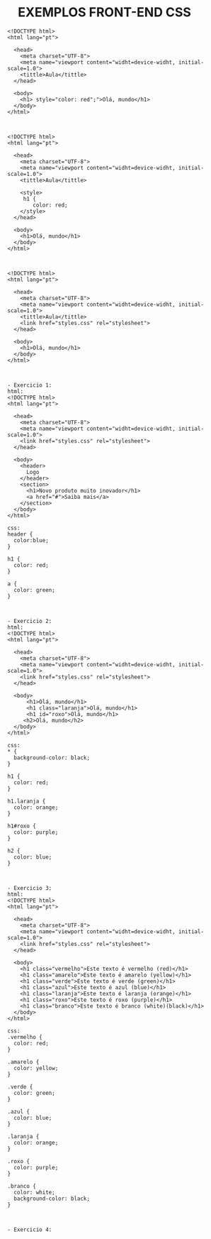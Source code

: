   <head>
       <ul> <h1> EXEMPLOS FRONT-END CSS </h1> </ul>
  </head>

    <!DOCTYPE html>
    <html lang="pt">
  
      <head>
        <meta charset="UTF-8">
        <meta name="viewport content="widht=device-widht, initial-scale=1.0">
        <tittle>Aula</tittle>
      </head> 
                                                                        
      <body> 
        <h1> style="color: red";">Olá, mundo</h1> 
      </body>
    </html>



    <!DOCTYPE html>
    <html lang="pt">
  
      <head>
        <meta charset="UTF-8">
        <meta name="viewport content="widht=device-widht, initial-scale=1.0">
        <tittle>Aula</tittle>
    
        <style>
         h1 {
            color: red;
        </style>   
      </head> 
                                                                        
      <body> 
        <h1>Olá, mundo</h1> 
      </body>
    </html>

                                                                        

    <!DOCTYPE html>
    <html lang="pt">
  
      <head>
        <meta charset="UTF-8">
        <meta name="viewport content="widht=device-widht, initial-scale=1.0">
        <tittle>Aula</tittle>
        <link href="styles.css" rel="stylesheet">   
      </head> 
                                                                        
      <body> 
        <h1>Olá, mundo</h1> 
      </body>
    </html>
 
        
        
    - Exercicio 1:
    html: 
    <!DOCTYPE html>
    <html lang="pt">
  
      <head>
        <meta charset="UTF-8">
        <meta name="viewport content="widht=device-widht, initial-scale=1.0">
        <link href="styles.css" rel="stylesheet">   
      </head> 
                                                                        
      <body> 
        <header>
          Logo
        </header>
        <section>
          <h1>Novo produto muito inovador</h1>
          <a href="#">Saiba mais</a>
        </section>
      </body>
    </html>
        
    css: 
    header {
      color:blue;
    }

    h1 {
      color: red;
    }

    a {
      color: green;
    }
        
        

    - Exercicio 2:
    html: 
    <!DOCTYPE html>
    <html lang="pt">
  
      <head>
        <meta charset="UTF-8">
        <meta name="viewport content="widht=device-widht, initial-scale=1.0">
        <link href="styles.css" rel="stylesheet">   
      </head> 
                                                                        
      <body> 
          <h1>Olá, mundo</h1>
          <h1 class="laranja">Olá, mundo</h1>
          <h1 id="roxo">Olá, mundo</h1>
         <h2>Olá, mundo</h2>
      </body>
    </html>
        
    css:
    * {
      background-color: black;
    }

    h1 {
      color: red;
    }

    h1.laranja {
      color: orange;
    }

    h1#roxo {
      color: purple;
    }

    h2 {
      color: blue;
    }

        
        
    - Exercicio 3:
    html: 
    <!DOCTYPE html>
    <html lang="pt">
  
      <head>
        <meta charset="UTF-8">
        <meta name="viewport content="widht=device-widht, initial-scale=1.0">
        <link href="styles.css" rel="stylesheet">   
      </head> 
                                                                        
      <body> 
        <h1 class="vermelho">Este texto é vermelho (red)</h1>
        <h1 class="amarelo">Este texto é amarelo (yellow)</h1>
        <h1 class="verde">Este texto é verde (green)</h1>
        <h1 class="azul">Este texto é azul (blue)</h1>
        <h1 class="laranja">Este texto é laranja (orange)</h1>
        <h1 class="roxo">Este texto é roxo (purple)</h1>
        <h1 class="branco">Este texto é branco (white)(black)</h1>
      </body>
    </html>
        
    css: 
    .vermelho {
      color: red;
    }

    .amarelo {
      color: yellow;
    }

    .verde {
      color: green;
    }

    .azul {
      color: blue;
    }

    .laranja {
      color: orange;
    }

    .roxo {
      color: purple;
    }

    .branco {
      color: white;
      background-color: black;
    }
    
    
    
    - Exercicio 4:
    
